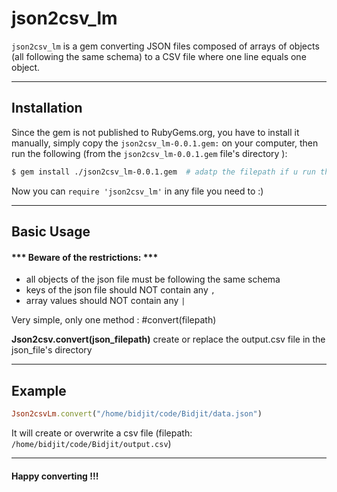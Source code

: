 # json2csv_lm

`json2csv_lm` is a gem converting JSON files composed of arrays
of objects (all following the same schema) to a CSV file where one line equals one object.

---

## Installation

Since the gem is not published to RubyGems.org, you have to install it manually, simply copy the `json2csv_lm-0.0.1.gem:` on your computer, then run the following (from the `json2csv_lm-0.0.1.gem` file's directory ):

```bash
$ gem install ./json2csv_lm-0.0.1.gem  # adatp the filepath if u run this line from another directory
```

Now you can `require 'json2csv_lm'` in any file you need to :)

---

## Basic Usage

#### *** Beware of the restrictions: ***
  - all objects of the json file must be following the same schema
  - keys of the json file should NOT contain any `,`
  - array values should NOT contain any `|`

Very simple, only one method : #convert(filepath)

**Json2csv.convert(json_filepath)**
create or replace the output.csv file in the json_file's directory

---

## Example

```ruby
Json2csvLm.convert("/home/bidjit/code/Bidjit/data.json")
```
It will create or overwrite a csv file (filepath: `/home/bidjit/code/Bidjit/output.csv`)

---

#### Happy converting !!!
